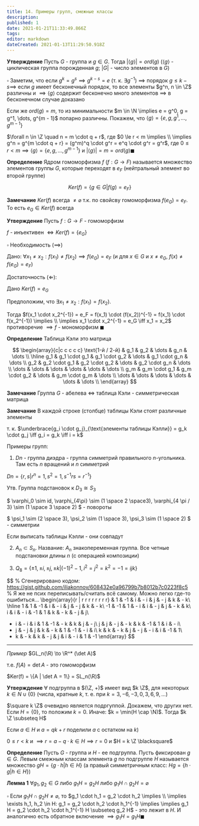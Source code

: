 ```yaml
---
title: 14. Примеры групп, смежные классы
description: 
published: 1
date: 2021-01-21T11:33:49.866Z
tags: 
editor: markdown
dateCreated: 2021-01-13T11:29:50.918Z
---
```


**Утверждение** Пусть $G$ - группа и $g \in G$. Тогда $|\langle g \rangle| = ord(g)$ ($\langle g \rangle$ - циклическая группа порожденная $g$; $|G|$ - число элементов в $G$) 

$\square$ Заметим, что если $g^k = g^s \implies g^{k - s} = e$ (т. к. $\exists g^{-1}$) $\implies$ порядок $g \le k - s \implies$ если $g$ имеет бесконечный порядок, то все элементы $g^n, n \in \Z$ различны и $\implies \langle g \rangle$ содержит бесконечно много элементов $\implies$ в бесконечном случае доказано

Если же $ord(g) = m$, то из минимальности $m \in \N \implies e = g^0, g = g^1, \dots, g^{m - 1}$ попарно различны. Покажем, что $\langle g \rangle = \{e, g, g^1, \dots, g^{m - 1}\}$

$\forall n \in \Z \quad n = m \cdot q + r$, где $0 \le r < m \implies \\
\implies g^n = g^{m \cdot q + r} = (g^m)^q \cdot g^r = e^q \cdot g^r = g^r$, где $0 \le r < m \implies \langle g \rangle = \{e, g, \dots, g^{m - 1}\}$ и $|\langle g \rangle| = m = ord(g) \blacksquare$


**Определение** Ядром гомоморфизма $f$ ($f: G \to F$) называется множество элементов группы $G$, которые переходят в $e_F$ (нейтральный элемент во второй группе)

$$
Ker(f) = \{g \in G | f(g) = e_F\}
$$

**Замечание** $Ker(f)$ всегда $\not= \varnothing$ т.к. по свойсву гомоморфизма $f(e_G) = e_F$. То есть $e_G \in Ker(f)$ всегда

**Утверждение** Пусть $f: G \to F$ - гомоморфизм

$f$ - инъективен $\iff Ker(f) = \{e_G\} {}$

$\square$ Необходимость ($\implies$)

Дано: $\forall x_1 \not= x_2: f(x_1) \not= f(x_2) \implies f(e_G) = e_F$ (и для $x \in G$ и $x \not= e_G$, $f(x) \not= f(e_G) = e_F$)

Достаточность ($\Longleftarrow$):

Дано $Ker(f) = e_G$

Предположим, что $\exists x_1 \not= x_2: f(x_1) = f(x_2)$. 

Тогда $f(x_1 \cdot x_2^{-1}) = e_F = f(x_1) \cdot (f(x_2))^{-1} = f(x_1) \cdot f(x_2^{-1}) \implies \\
\implies x_1 \cdot x_2^{-1} = e_G \iff x_1 = x_2$ противоречие $\implies f$ - мономорфизм $\blacksquare$

**Определение** Таблица Кэли это матрица

$$
\begin{array}{c|c c c c c}
\text{1-й / 2-й} & g_1 & g_2 & \dots & g_n & \dots \\
\hline
g_1 & g_1 \cdot g_1 & g_1 \cdot g_2 & \dots & g_1 \cdot g_n & \dots \\
g_2 & g_2 \cdot g_1 & g_2 \cdot g_2 & \dots & g_2 \cdot g_n & \dots \\
\dots & \dots & \dots & \dots & \dots & \dots \\
g_m & g_m \cdot g_1 & g_m \cdot g_2 & \dots & g_m \cdot g_m & \dots \\
\dots & \dots & \dots & \dots & \dots & \dots \\
\end{array}
$$

**Замечание** Группа $G$ - абелева $\iff$ таблица Кэли - симметрическая матрица

**Замечание** В каждой строке (столбце) таблицы Кэли стоят различные элементы

т. к. $\underbrace{g_i \cdot g_j}_{\text{элементы таблицы Кэлли}} = g_k \cdot g_j \iff g_i = g_k \iff i = k$

Примеры групп:

1. $Dn$ - группа диэдра - группа симметрий правильного $n$-угольника. Там есть $n$ вращений и $n$ симметрий

$Dn = \{r, s | r^n = 1, s^2 = 1, s^{-1} r s = r^{-1}\}$

Утв. Группа подстановок к $D_3 \cong S_3$

$
\varphi_0 \sim id, \varphi_{4\pi} \sim (1 \space 2 \space3), \varphi_{4 \pi / 3} \sim (1 \space 3 \space 2)
$ - повороты

$
\psi_1 \sim (2 \space 3), \psi_2 \sim (1 \space 3), \psi_3 \sim (1 \space 2)
$ - симметрии


Если выписать таблицы Кэлли - они совпадут

2. $A_n \subset S_n$. Название: $A_n$ знакопеременная группа. Все четные подстановки длины $n$ (с операцией композиции)

3. $Q_8 = \{\pm 1, \pm i, \pm j, \pm k | (-1)^2 - 1, i^2 = j^2 = k^2 = -1 = ijk\} {}$

$$
% Сгенерировано кодом: https://gist.github.com/iliakonnov/608432e0a96799b7b8012b7c0223f8c5
% Я же не псих переписывать/считать всё самому. Можно легко где-то ошибиться...
\begin{array}{r | r r r r r r r r}
& 1 & -1 & i & - i & j & - j & k & - k\\
\hline
1 & 1 & -1 & i & - i & j & - j & k & - k\\
-1 & -1 & 1 & - i & i & - j & j & - k & k\\
i & i & - i & -1 & 1 & k & - k & - j & j\\
- i & - i & i & 1 & -1 & - k & k & j & - j\\
j & j & - j & - k & k & -1 & 1 & i & - i\\
- j & - j & j & k & - k & 1 & -1 & - i & i\\
k & k & - k & j & - j & - i & i & -1 & 1\\
- k & - k & k & - j & j & i & - i & 1 & -1
\end{array}
$$

---

*Пример* $GL_n(\R) \to \R^* (\det A)$

т.е. $f(A) = \det A$ - это гомоморфизм

$Ker(f) = \{A | \det A = 1\} = SL_n(\R)$

**Утверждение** $\forall$ подгруппа в $(\Z, +)$ имеет вид $k \Z$, для некоторых $k \in N \cup \{0\}$ (числа, кратные $k$, т. е. при $k = 3, -6, -3, 0, 3, 6, 9, \dots$)

$\square k \Z$ очевидно является подргуппой. Докажем, что других нет. Если $H = \{0\}$, то положим $k = 0$. Иначе: $k = \min(H \cap \N)$. Тогда $k \Z \subseteq H$

Если $a \in H$ и $a = qk + r$ поделили $a$ с остатком на $k$)

$0 \le r < k$ и $\implies r = a - q \cdot k \in H \implies r = 0$ и $H = k \Z \blacksquare$

**Определение** Пусть $G$ - группа и $H$ - ее подгруппа. Пусть фиксирован $g \in G$. Левым смежным классам элемента $g$ по подгруппе $H$ называется множество $gH = \{g \cdot h | h \in H\}$ (а правый симметричным класс: $Hg = \{h \cdot g | h \in H\}$)

**Лемма 1** $\forall g_1, g_2 \in G$ либо $g_1 H = g_2 H$ либо $g_1 H \cap g_2 H = \varnothing$

$\square$ Если $g_1 H \cap g_2 H \not= \varnothing$, то $g_1 \cdot h_1 = g_2 \cdot h_2 \implies \\
\implies \exists h_1, h_2 \in H: g_1 = g_2 \cdot h_2 \cdot h_1^{-1} \implies 
\implies g_1 H = g_2 \cdot h_2 \cdot h_1^{-1} H \subseteq g_2 H$ - это лежит в $H$. И аналогично есть обратное включение $\implies g_1 H = g_1 H \blacksquare$
